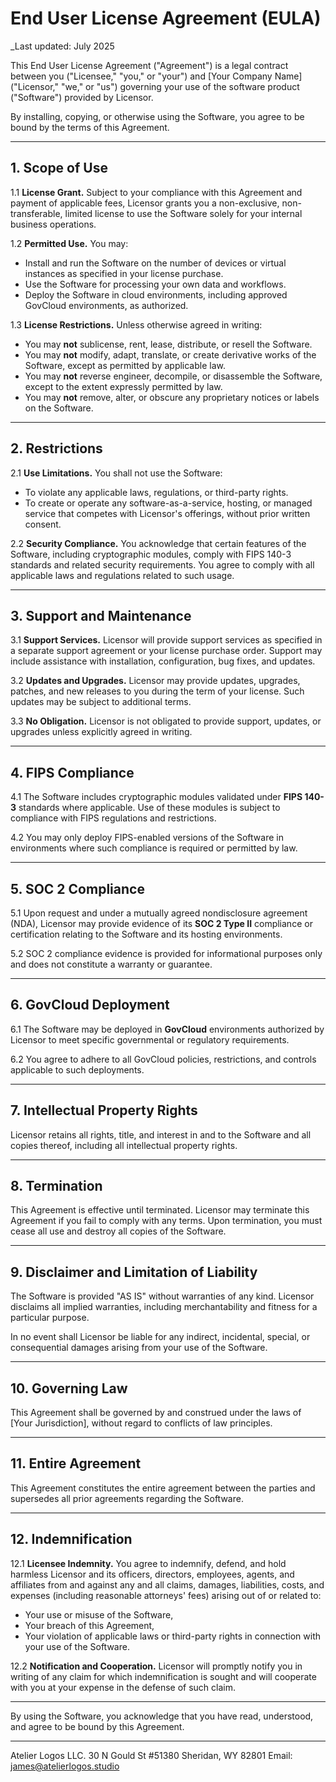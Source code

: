 # End User License Agreement (EULA)

_Last updated: July 2025

This End User License Agreement ("Agreement") is a legal contract between you ("Licensee," "you," or "your") and [Your Company Name] ("Licensor," "we," or "us") governing your use of the software product ("Software") provided by Licensor.

By installing, copying, or otherwise using the Software, you agree to be bound by the terms of this Agreement.

---

## 1. Scope of Use

1.1 **License Grant.** Subject to your compliance with this Agreement and payment of applicable fees, Licensor grants you a non-exclusive, non-transferable, limited license to use the Software solely for your internal business operations.

1.2 **Permitted Use.** You may:
- Install and run the Software on the number of devices or virtual instances as specified in your license purchase.
- Use the Software for processing your own data and workflows.
- Deploy the Software in cloud environments, including approved GovCloud environments, as authorized.

1.3 **License Restrictions.** Unless otherwise agreed in writing:
- You may **not** sublicense, rent, lease, distribute, or resell the Software.
- You may **not** modify, adapt, translate, or create derivative works of the Software, except as permitted by applicable law.
- You may **not** reverse engineer, decompile, or disassemble the Software, except to the extent expressly permitted by law.
- You may **not** remove, alter, or obscure any proprietary notices or labels on the Software.

---

## 2. Restrictions

2.1 **Use Limitations.** You shall not use the Software:
- To violate any applicable laws, regulations, or third-party rights.
- To create or operate any software-as-a-service, hosting, or managed service that competes with Licensor's offerings, without prior written consent.

2.2 **Security Compliance.** You acknowledge that certain features of the Software, including cryptographic modules, comply with FIPS 140-3 standards and related security requirements. You agree to comply with all applicable laws and regulations related to such usage.

---

## 3. Support and Maintenance

3.1 **Support Services.** Licensor will provide support services as specified in a separate support agreement or your license purchase order. Support may include assistance with installation, configuration, bug fixes, and updates.

3.2 **Updates and Upgrades.** Licensor may provide updates, upgrades, patches, and new releases to you during the term of your license. Such updates may be subject to additional terms.

3.3 **No Obligation.** Licensor is not obligated to provide support, updates, or upgrades unless explicitly agreed in writing.

---

## 4. FIPS Compliance

4.1 The Software includes cryptographic modules validated under **FIPS 140-3** standards where applicable. Use of these modules is subject to compliance with FIPS regulations and restrictions.

4.2 You may only deploy FIPS-enabled versions of the Software in environments where such compliance is required or permitted by law.

---

## 5. SOC 2 Compliance

5.1 Upon request and under a mutually agreed nondisclosure agreement (NDA), Licensor may provide evidence of its **SOC 2 Type II** compliance or certification relating to the Software and its hosting environments.

5.2 SOC 2 compliance evidence is provided for informational purposes only and does not constitute a warranty or guarantee.

---

## 6. GovCloud Deployment

6.1 The Software may be deployed in **GovCloud** environments authorized by Licensor to meet specific governmental or regulatory requirements.

6.2 You agree to adhere to all GovCloud policies, restrictions, and controls applicable to such deployments.

---

## 7. Intellectual Property Rights

Licensor retains all rights, title, and interest in and to the Software and all copies thereof, including all intellectual property rights.

---

## 8. Termination

This Agreement is effective until terminated. Licensor may terminate this Agreement if you fail to comply with any terms. Upon termination, you must cease all use and destroy all copies of the Software.

---

## 9. Disclaimer and Limitation of Liability

The Software is provided "AS IS" without warranties of any kind. Licensor disclaims all implied warranties, including merchantability and fitness for a particular purpose.

In no event shall Licensor be liable for any indirect, incidental, special, or consequential damages arising from your use of the Software.

---

## 10. Governing Law

This Agreement shall be governed by and construed under the laws of [Your Jurisdiction], without regard to conflicts of law principles.

---

## 11. Entire Agreement

This Agreement constitutes the entire agreement between the parties and supersedes all prior agreements regarding the Software.

---

## 12. Indemnification

12.1 **Licensee Indemnity.** You agree to indemnify, defend, and hold harmless Licensor and its officers, directors, employees, agents, and affiliates from and against any and all claims, damages, liabilities, costs, and expenses (including reasonable attorneys' fees) arising out of or related to:

- Your use or misuse of the Software,
- Your breach of this Agreement,
- Your violation of applicable laws or third-party rights in connection with your use of the Software.

12.2 **Notification and Cooperation.** Licensor will promptly notify you in writing of any claim for which indemnification is sought and will cooperate with you at your expense in the defense of such claim.

---

By using the Software, you acknowledge that you have read, understood, and agree to be bound by this Agreement.

---

Atelier Logos LLC.
30 N Gould St
#51380
Sheridan, WY 82801
Email: james@atelierlogos.studio

